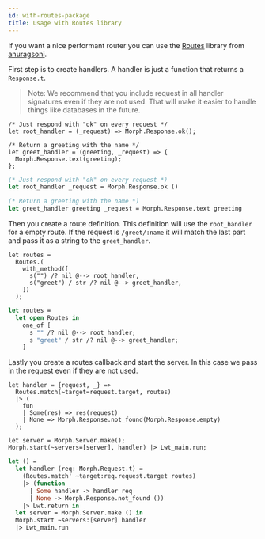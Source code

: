 ```yaml
---
id: with-routes-package
title: Usage with Routes library
---
```


If you want a nice performant router you can use the [Routes](https://github.com/anuragsoni/routes) library from [anuragsoni](https://github.com/anuragsoni).

First step is to create handlers. A handler is just a function that returns a `Response.t`.

> Note: We recommend that you include request in all handler signatures even if they are not used. That will make it easier to handle things like databases in the future.

<!--DOCUSAURUS_CODE_TABS-->
<!--Reason-->

```reason
/* Just respond with "ok" on every request */
let root_handler = (_request) => Morph.Response.ok();

/* Return a greeting with the name */
let greet_handler = (greeting, _request) => {
  Morph.Response.text(greeting);
};
```

<!--OCaml-->

```ocaml
(* Just respond with "ok" on every request *)
let root_handler _request = Morph.Response.ok ()

(* Return a greeting with the name *)
let greet_handler greeting _request = Morph.Response.text greeting
```

<!--END_DOCUSAURUS_CODE_TABS-->

Then you create a route definition. This definition will use the `root_handler` for a empty route. If the request is `/greet/:name` it will match the last part and pass it as a string to the `greet_handler`.

<!--DOCUSAURUS_CODE_TABS-->
<!--Reason-->

```reason
let routes =
  Routes.(
    with_method([
      s("") /? nil @--> root_handler,
      s("greet") / str /? nil @--> greet_handler,
    ])
  );
```

<!--OCaml-->

```ocaml
let routes =
  let open Routes in
    one_of [
      s "" /? nil @--> root_handler;
      s "greet" / str /? nil @--> greet_handler;
    ]
```

<!--END_DOCUSAURUS_CODE_TABS-->

Lastly you create a routes callback and start the server. In this case we pass in the request even if they are not used.

<!--DOCUSAURUS_CODE_TABS-->
<!--Reason-->

```reason
let handler = {request, _} =>
  Routes.match(~target=request.target, routes)
  |> (
    fun
    | Some(res) => res(request)
    | None => Morph.Response.not_found(Morph.Response.empty)
  );

let server = Morph.Server.make();
Morph.start(~servers=[server], handler) |> Lwt_main.run;
```

<!--OCaml-->

```ocaml
let () =
  let handler (req: Morph.Request.t) =
    (Routes.match' ~target:req.request.target routes)
    |> (function
      | Some handler -> handler req
      | None -> Morph.Response.not_found ())
    |> Lwt.return in
  let server = Morph.Server.make () in
  Morph.start ~servers:[server] handler
  |> Lwt_main.run
```

<!--END_DOCUSAURUS_CODE_TABS-->
